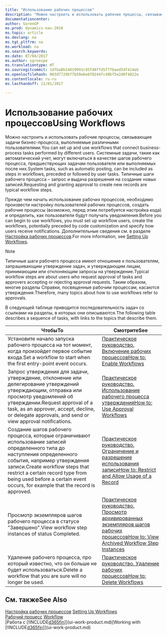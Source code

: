```yaml
---
title: "Использование рабочих процессов"
description: "Можно настроить и использовать рабочие процессы, связывающие задачи бизнес-процесса, выполняемые различными пользователями. Системные задачи, такие как автоматический учет, могут включаться в качестве шагов рабочего процесса, предшествующих задачам пользователя или выполняемых после них. Типичные шаги рабочего процесса – запрос и выдача разрешения на создание новых записей."
documentationcenter: 
author: SorenGP
ms.prod: dynamics-nav-2018
ms.topic: article
ms.devlang: na
ms.tgt_pltfrm: na
ms.workload: na
ms.search.keywords: 
ms.date: 07/04/2017
ms.author: sgroespe
ms.translationtype: HT
ms.sourcegitcommit: 1dfba8b14019991c95f40ffd5f7fbaed5df414eb
ms.openlocfilehash: 003d7729bf7b59ebe6f0244fc49bf5e2d0f4822e
ms.contentlocale: ru-ru
ms.lasthandoff: 12/01/2017

---
```

# <a name="using-workflows"></a><span data-ttu-id="5cdd8-105">Использование рабочих процессов</span><span class="sxs-lookup"><span data-stu-id="5cdd8-105">Using Workflows</span></span>
<span data-ttu-id="5cdd8-106">Можно настроить и использовать рабочие процессы, связывающие задачи бизнес-процесса, выполняемые различными пользователями.</span><span class="sxs-lookup"><span data-stu-id="5cdd8-106">You can set up and use workflows that connect business-process tasks performed by different users.</span></span> <span data-ttu-id="5cdd8-107">Системные задачи, такие как автоматический учет, могут включаться в качестве шагов рабочего процесса, предшествующих задачам пользователя или выполняемых после них.</span><span class="sxs-lookup"><span data-stu-id="5cdd8-107">System tasks, such as automatic posting, can be included as steps in workflows, preceded or followed by user tasks.</span></span> <span data-ttu-id="5cdd8-108">Типичные шаги рабочего процесса – запрос и выдача разрешения на создание новых записей.</span><span class="sxs-lookup"><span data-stu-id="5cdd8-108">Requesting and granting approval to create new records are typical workflow steps.</span></span>  

 <span data-ttu-id="5cdd8-109">Прежде чем начать использование рабочих процессов, необходимо произвести настройку пользователей рабочих процессов, создать рабочие процессы (возможно, перед этим потребуется настройка кода) и определить, как пользователи будут получать уведомления.</span><span class="sxs-lookup"><span data-stu-id="5cdd8-109">Before you can begin to use workflows, you must set up workflow users, create the workflows, potentially preceded by code customization and specify how users receive notifications.</span></span> <span data-ttu-id="5cdd8-110">Дополнительные сведения см. в разделе [Настройка рабочих процессов](across-set-up-workflows.md).</span><span class="sxs-lookup"><span data-stu-id="5cdd8-110">For more information, see [Setting Up Workflows](across-set-up-workflows.md).</span></span>  

> [!NOTE]  
>  <span data-ttu-id="5cdd8-111">Типичные шаги рабочего процесса имеют отношение к пользователям, запрашивающим утверждение задач, и утверждающим лицам, принимающим или отклоняющим запросы на утверждение.</span><span class="sxs-lookup"><span data-stu-id="5cdd8-111">Typical workflow steps are about users who request approval of tasks and approvers accepting or rejecting approval requests.</span></span> <span data-ttu-id="5cdd8-112">Таким образом, многие разделы Справки, посвященные рабочим процессам, касаются утверждения.</span><span class="sxs-lookup"><span data-stu-id="5cdd8-112">Therefore, many topics about how to use workflows refer to approvals.</span></span>  

 <span data-ttu-id="5cdd8-113">В следующей таблице приводится последовательность задач со ссылками на разделы, в которых они описываются.</span><span class="sxs-lookup"><span data-stu-id="5cdd8-113">The following table describes a sequence of tasks, with links to the topics that describe them.</span></span>  

|<span data-ttu-id="5cdd8-114">**Чтобы**</span><span class="sxs-lookup"><span data-stu-id="5cdd8-114">**To**</span></span>|<span data-ttu-id="5cdd8-115">**Смотрите**</span><span class="sxs-lookup"><span data-stu-id="5cdd8-115">**See**</span></span>|  
|------------|-------------|  
|<span data-ttu-id="5cdd8-116">Установите начало запуска рабочего процесса на тот момент, когда произойдет первое событие входа.</span><span class="sxs-lookup"><span data-stu-id="5cdd8-116">Set a workflow to start when the first entry-point event occurs.</span></span>|[<span data-ttu-id="5cdd8-117">Практическое руководство. Включение рабочих процессов</span><span class="sxs-lookup"><span data-stu-id="5cdd8-117">How to: Enable Workflows</span></span>](across-how-to-enable-workflows.md)|  
|<span data-ttu-id="5cdd8-118">Запрос утверждения для задачи, утверждение, отклонение или делегирование утверждений утверждающим, отправка или просмотр уведомлений об утверждении.</span><span class="sxs-lookup"><span data-stu-id="5cdd8-118">Request approval of a task, as an approver, accept, decline, or delegate approvals, and send or view approval notifications.</span></span>|[<span data-ttu-id="5cdd8-119">Практическое руководство. Использование рабочего процесса утверждения</span><span class="sxs-lookup"><span data-stu-id="5cdd8-119">How to: Use Approval Workflows</span></span>](across-how-use-approval-workflows.md)|  
|<span data-ttu-id="5cdd8-120">Создание шагов рабочего процесса, которые ограничивают использование записей определенного типа до наступления определенного события, например утверждения записи.</span><span class="sxs-lookup"><span data-stu-id="5cdd8-120">Create workflow steps that restrict a certain record type from being used before a certain event occurs, for example that the record is approved.</span></span>|[<span data-ttu-id="5cdd8-121">Практическое руководство. Ограничение и разрешение использования записи</span><span class="sxs-lookup"><span data-stu-id="5cdd8-121">How to: Restrict and Allow Usage of a Record</span></span>](across-how-to-restrict-and-allow-usage-of-a-record.md)|  
|<span data-ttu-id="5cdd8-122">Просмотр экземпляров шагов рабочего процесса в статусе "Завершено".</span><span class="sxs-lookup"><span data-stu-id="5cdd8-122">View workflow step instances of status Completed.</span></span>|[<span data-ttu-id="5cdd8-123">Практическое руководство. Просмотр архивированных экземпляров шагов рабочих процессов</span><span class="sxs-lookup"><span data-stu-id="5cdd8-123">How to: View Archived Workflow Step Instances</span></span>](across-how-to-view-archived-workflow-step-instances.md)|  
|<span data-ttu-id="5cdd8-124">Удаление рабочего процесса, про который известно, что он больше не будет использоваться.</span><span class="sxs-lookup"><span data-stu-id="5cdd8-124">Delete a workflow that you are sure will no longer be used.</span></span>|[<span data-ttu-id="5cdd8-125">Практическое руководство. Удаление рабочих процессов</span><span class="sxs-lookup"><span data-stu-id="5cdd8-125">How to: Delete Workflows</span></span>](across-how-to-delete-workflows.md)|  

## <a name="see-also"></a><span data-ttu-id="5cdd8-126">См. также</span><span class="sxs-lookup"><span data-stu-id="5cdd8-126">See Also</span></span>  
<span data-ttu-id="5cdd8-127">[Настройка рабочих процессов](across-set-up-workflows.md) </span><span class="sxs-lookup"><span data-stu-id="5cdd8-127">[Setting Up Workflows](across-set-up-workflows.md) </span></span>  
<span data-ttu-id="5cdd8-128">[Рабочий процесс](across-workflow.md) </span><span class="sxs-lookup"><span data-stu-id="5cdd8-128">[Workflow](across-workflow.md) </span></span>  
<span data-ttu-id="5cdd8-129">[Работа с [!INCLUDE[d365fin](includes/d365fin_md.md)]](ui-work-product.md)</span><span class="sxs-lookup"><span data-stu-id="5cdd8-129">[Working with [!INCLUDE[d365fin](includes/d365fin_md.md)]](ui-work-product.md)</span></span>


